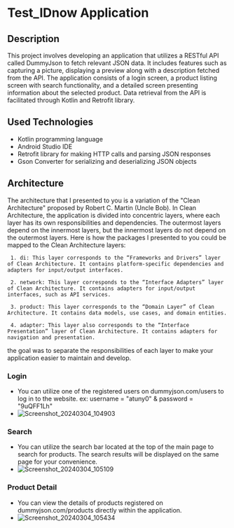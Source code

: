 # Test_IDnow Application

## Description
This project involves developing an application that utilizes a RESTful API called DummyJson to fetch relevant JSON data. It includes features such as capturing a picture, displaying a preview along with a description fetched from the API. The application consists of a login screen, a product listing screen with search functionality, and a detailed screen presenting information about the selected product. Data retrieval from the API is facilitated through Kotlin and Retrofit library. 

## Used Technologies

- Kotlin programming language
- Android Studio IDE 
- Retrofit library for making HTTP calls and parsing JSON responses
- Gson Converter for serializing and deserializing JSON objects


## Architecture

The architecture that I presented to you is a variation of the "Clean Architecture" proposed by Robert C. Martin (Uncle Bob).
In Clean Architecture, the application is divided into concentric layers, where each layer has its own responsibilities and dependencies. The outermost layers depend on the innermost layers, but the innermost layers do not depend on the outermost layers.
Here is how the packages I presented to you could be mapped to the Clean Architecture layers:

     1. di: This layer corresponds to the “Frameworks and Drivers” layer of Clean Architecture. It contains platform-specific dependencies and adapters for input/output interfaces.
     
     2. network: This layer corresponds to the “Interface Adapters” layer of Clean Architecture. It contains adapters for input/output interfaces, such as API services.
     
     3. product: This layer corresponds to the “Domain Layer” of Clean Architecture. It contains data models, use cases, and domain entities.
     
     4. adapter: This layer also corresponds to the “Interface Presentation” layer of Clean Architecture. It contains adapters for navigation and presentation.
     
the goal was  to separate the responsibilities of each layer to make your application easier to maintain and develop.



### Login

- You can utilize one of the registered users on dummyjson.com/users to log in to the website. ex: username	= "atuny0"  &  password = "9uQFF1Lh"
- ![Screenshot_20240304_104903](https://github.com/adelboudrahem/Test_IDnow/assets/28858732/803fa3d4-d018-4142-80c6-17788d1666aa)



### Search

- You can utilize the search bar located at the top of the main page to search for products. The search results will be displayed on the same page for your convenience.
- ![Screenshot_20240304_105109](https://github.com/adelboudrahem/Test_IDnow/assets/28858732/c1b51dc7-e749-4ba4-bb9b-955dcde9df7d)



### Product Detail

- You can view the details of products registered on dummyjson.com/products directly within the application.
- ![Screenshot_20240304_105434](https://github.com/adelboudrahem/Test_IDnow/assets/28858732/1a662f5b-9730-4fec-879a-400ab3fb3d11)








